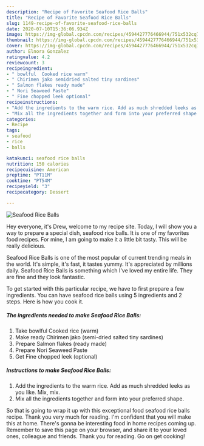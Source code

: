 ```yaml
---
description: "Recipe of Favorite Seafood Rice Balls"
title: "Recipe of Favorite Seafood Rice Balls"
slug: 1149-recipe-of-favorite-seafood-rice-balls
date: 2020-07-10T15:36:06.934Z
image: https://img-global.cpcdn.com/recipes/4594427776466944/751x532cq70/seafood-rice-balls-recipe-main-photo.jpg
thumbnail: https://img-global.cpcdn.com/recipes/4594427776466944/751x532cq70/seafood-rice-balls-recipe-main-photo.jpg
cover: https://img-global.cpcdn.com/recipes/4594427776466944/751x532cq70/seafood-rice-balls-recipe-main-photo.jpg
author: Elnora Gonzalez
ratingvalue: 4.2
reviewcount: 3
recipeingredient:
- " bowlful  Cooked rice warm"
- " Chirimen jako semidried salted tiny sardines"
- " Salmon flakes ready made"
- " Nori Seaweed Paste"
- " Fine chopped leek optional"
recipeinstructions:
- "Add the ingredients to the warm rice. Add as much shredded leeks as you like. Mix, mix."
- "Mix all the ingredients together and form into your preferred shape."
categories:
- Recipe
tags:
- seafood
- rice
- balls

katakunci: seafood rice balls 
nutrition: 150 calories
recipecuisine: American
preptime: "PT11M"
cooktime: "PT54M"
recipeyield: "3"
recipecategory: Dessert

---
```



![Seafood Rice Balls](https://img-global.cpcdn.com/recipes/4594427776466944/751x532cq70/seafood-rice-balls-recipe-main-photo.jpg)

Hey everyone, it's Drew, welcome to my recipe site. Today, I will show you a way to prepare a special dish, seafood rice balls. It is one of my favorites food recipes. For mine, I am going to make it a little bit tasty. This will be really delicious.

Seafood Rice Balls is one of the most popular of current trending meals in the world. It's simple, it's fast, it tastes yummy. It's appreciated by millions daily. Seafood Rice Balls is something which I've loved my entire life. They are fine and they look fantastic.




To get started with this particular recipe, we have to first prepare a few ingredients. You can have seafood rice balls using 5 ingredients and 2 steps. Here is how you cook it.

<!--inarticleads1-->

##### The ingredients needed to make Seafood Rice Balls:

1. Take  bowlful  Cooked rice (warm)
1. Make ready  Chirimen jako (semi-dried salted tiny sardines)
1. Prepare  Salmon flakes (ready made)
1. Prepare  Nori Seaweed Paste
1. Get  Fine chopped leek (optional)




<!--inarticleads2-->

##### Instructions to make Seafood Rice Balls:

1. Add the ingredients to the warm rice. Add as much shredded leeks as you like. Mix, mix.
1. Mix all the ingredients together and form into your preferred shape.




So that is going to wrap it up with this exceptional food seafood rice balls recipe. Thank you very much for reading. I'm confident that you will make this at home. There's gonna be interesting food in home recipes coming up. Remember to save this page on your browser, and share it to your loved ones, colleague and friends. Thank you for reading. Go on get cooking!
